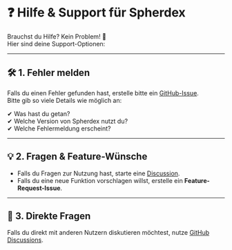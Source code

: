 # ❓ Hilfe & Support für Spherdex

Brauchst du Hilfe? Kein Problem! 💙  
Hier sind deine Support-Optionen:

---

## **🛠 1. Fehler melden**
Falls du einen Fehler gefunden hast, erstelle bitte ein [GitHub-Issue](../../issues).  
Bitte gib so viele Details wie möglich an:

✔ Was hast du getan?  
✔ Welche Version von Spherdex nutzt du?  
✔ Welche Fehlermeldung erscheint?  

---

## **💡 2. Fragen & Feature-Wünsche**
- Falls du Fragen zur Nutzung hast, starte eine [Discussion](../../discussions).  
- Falls du eine neue Funktion vorschlagen willst, erstelle ein **Feature-Request-Issue**.

---

## **📩 3. Direkte Fragen**
Falls du direkt mit anderen Nutzern diskutieren möchtest, nutze [GitHub Discussions](../../discussions).
